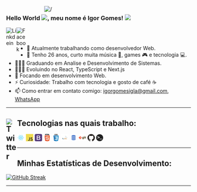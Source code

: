 <img src="https://github.com/josepholiveira/josepholiveira/raw/master/images/illustration.png" min-width="400px" max-width="400px" width="400px" align="right" alt="/">

### Hello World <img src="https://github.com/TheDudeThatCode/TheDudeThatCode/blob/master/Assets/Earth.gif" width="24px">, meu nome é Igor Gomes!  <img src="https://github.com/TheDudeThatCode/TheDudeThatCode/blob/master/Assets/Hi.gif" width="29px">


<a href="https://www.linkedin.com/in/igor-gomes-77ba02129/">
  <img align="left" alt="Linkdein" width="28px" src="https://joaopaulovieira.dev/img_github/github_readme/linkedin.svg" />
</a>

<a href="https://api.whatsapp.com/send?phone=5531994002300">
  <img align="left" alt="Facebook" width="28px" src="https://joaopaulovieira.dev/img_github/github_readme/whatsapp.svg" />
</a>



<br><br/>

- 🔭 Atualmente trabalhando como desenvolvedor Web.
- 👦 Tenho 26 anos, curto muita música 🎸, games 🎮 e tecnologia 💻.
- 👨🏻‍🎓 Graduando em Analise e Desenvolvimento de Sistemas.
- 👨🏻‍💻 Evoluindo no React, TypeScript e Next.js
- 🧐 Focando em desenvolvimento Web.
- ⚡ Curiosidade: Trabalho com tecnologia e gosto de café ☕ 
- 📫 Como entrar em contato comigo: [igorgomesigla@gmail.com](mailto:igorgomesigla@gmail.com), [WhatsApp](https://api.whatsapp.com/send?phone=5531994002300&text=Ol%C3%A1%2C%20Jo%C3%A3o%20Igor!%20Cheguei%20aqui%20atrav%C3%A9s%20do%20perfil%20do%20GitHub.) 
---
## <img align="left" alt="Twitter" width="30px" src="https://cdn-icons-png.flaticon.com/512/1087/1087840.png" /> Tecnologias nas quais trabalho:
<code><img height="20" src="https://raw.githubusercontent.com/github/explore/80688e429a7d4ef2fca1e82350fe8e3517d3494d/topics/react/react.png"></code>
<code><img height="20" src="https://raw.githubusercontent.com/github/explore/80688e429a7d4ef2fca1e82350fe8e3517d3494d/topics/javascript/javascript.png"></code>
<code><img height="20" src="https://raw.githubusercontent.com/github/explore/80688e429a7d4ef2fca1e82350fe8e3517d3494d/topics/bootstrap/bootstrap.png"></code>
<code><img height="20" src="https://raw.githubusercontent.com/github/explore/80688e429a7d4ef2fca1e82350fe8e3517d3494d/topics/html/html.png"></code>
<code><img height="20" src="https://raw.githubusercontent.com/github/explore/80688e429a7d4ef2fca1e82350fe8e3517d3494d/topics/css/css.png"></code>
<code><img height="20" src="https://raw.githubusercontent.com/github/explore/80688e429a7d4ef2fca1e82350fe8e3517d3494d/topics/mysql/mysql.png"></code>
<code><img height="20" src="https://raw.githubusercontent.com/github/explore/80688e429a7d4ef2fca1e82350fe8e3517d3494d/topics/sql/sql.png"></code>
<code><img height="20" src="https://raw.githubusercontent.com/github/explore/80688e429a7d4ef2fca1e82350fe8e3517d3494d/topics/git/git.png"></code>
<code><img height="20" src="https://raw.githubusercontent.com/github/explore/89bdd9644f44d1b12180fd512b95574fe4c54617/topics/github-api/github-api.png"></code>
<code><img height="20" src="https://raw.githubusercontent.com/github/explore/d92924b1d925bb134e308bd29c9de6c302ed3beb/topics/terminal/terminal.png"></code>



----
##  Minhas Estatísticas de Desenvolvimento:

[![GitHub Streak](https://github-readme-streak-stats.herokuapp.com?user=igorgomes12&theme=github-dark-blue&hide_border=true&date_format=j%20M%5B%20Y%5D)](https://git.io/streak-stats)


----




<!--

<p align="center">
  <img 
       width="48%" 
       min-width="420px" 
       height="200px" 
       align="center" 
       src="https://github-readme-stats.vercel.app/api?username=igorgomes12&show_icons=true&theme=radical&text_color=eee&title_color=0ff&icon_color=0ff&bg_color=000&cache_seconds=2500&hide_border=true" 
   />
  <img 
        width="48%" 
        min-width="420px" 
        height="200px" 
        align="center" 
        alt="Github Contributions" src="https://github-readme-streak-stats.herokuapp.com/?user=igorgomes12&show_icons=truel&theme=algolia" title="Github Contributions" />
</p>

-->
